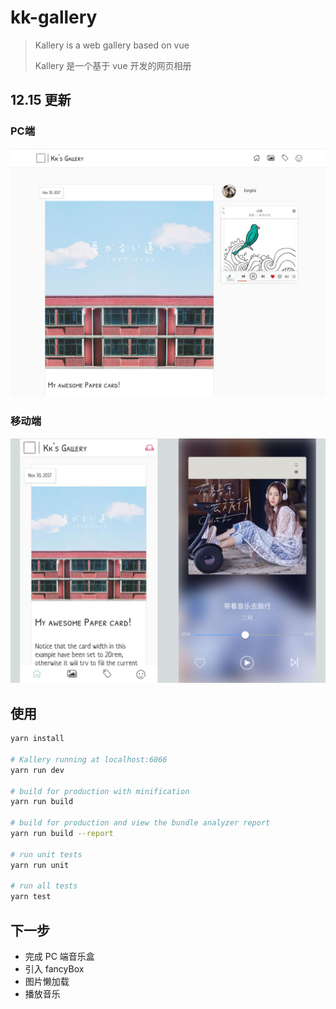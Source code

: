 # kk-gallery

> Kallery is a web gallery based on vue
>
> Kallery 是一个基于 vue 开发的网页相册

## 12.15 更新
### PC端
![PC端](./views/pc-view.jpg)

### 移动端
![移动端](./views/mobile-view.jpg)

## 使用
``` bash
yarn install

# Kallery running at localhost:6066
yarn run dev

# build for production with minification
yarn run build

# build for production and view the bundle analyzer report
yarn run build --report

# run unit tests
yarn run unit

# run all tests
yarn test
```

## 下一步
- 完成 PC 端音乐盒
- 引入 fancyBox
- 图片懒加载
- 播放音乐
